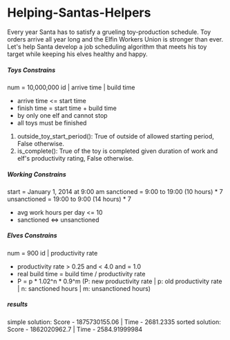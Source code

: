 Helping-Santas-Helpers
======================

Every year Santa has to satisfy a grueling toy-production schedule. Toy orders arrive all year long and the Elfin Workers Union is stronger than ever. Let's help Santa develop a job scheduling algorithm that meets his toy target while keeping his elves healthy and happy.

##### Toys Constrains
num = 10,000,000
id | arrive time | build time
 - arrive time <= start time
 - finish time = start time + build time
 - by only one elf and cannot stop
 - all toys must be finished
1. outside_toy_start_period(): True of outside of allowed starting period, False otherwise. 
2. is_complete(): True of the toy is completed given duration of work and elf's productivity rating, False otherwise. 


##### Working Constrains
start = January 1, 2014 at 9:00 am
sanctioned = 9:00 to 19:00 (10 hours) * 7
unsanctioned = 19:00 to 9:00 (14 hours) * 7
 - avg work hours per day <= 10
 - sanctioned <=> unsanctioned

##### Elves Constrains
num = 900
id | productivity rate
 - productivity rate > 0.25 and < 4.0 and = 1.0
 - real build time = build time / productivity rate
 - P = p * 1.02^n * 0.9^m (P: new productivity rate | p: old productivity rate | n: sanctioned hours | m: unsanctioned hours)

##### results
simple solution: Score - 1875730155.06 | Time - 2681.2335
sorted solution: Score - 1862020962.7 | Time - 2584.91999984


